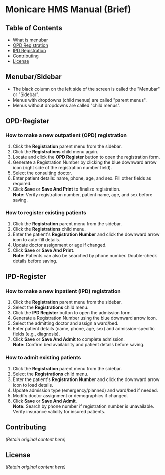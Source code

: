 # Monicare HMS Manual (Brief)

## Table of Contents
- [What is menubar](#menubarsidebar)
- [OPD Registration](#opd-register)
- [IPD Registration](#ipd-register)
- [Contributing](#contributing)
- [License](#license)

## Menubar/Sidebar 
- The black column on the left side of the screen is called the "Menubar" or "Sidebar".
- Menus with dropdowns (child menus) are called "parent menus".
- Menus without dropdowns are called "child menus".

## OPD-Register
### How to make a new outpatient (OPD) registration
1. Click the **Registration** parent menu from the sidebar.
2. Click the **Registrations** child menu again.
3. Locate and click the **OPD Register** button to open the registration form.
4. Generate a Registration Number by clicking the blue downward arrow icon (right side of the registration number field).
5. Select the consulting doctor.
6. Enter patient details: name, phone, age, and sex. Fill other fields as required.
7. Click **Save** or **Save And Print** to finalize registration.  
**Note:** Verify registration number, patient name, age, and sex before saving.

### How to register existing patients
1. Click the **Registration** parent menu from the sidebar.
2. Click the **Registrations** child menu.
3. Enter the patient's **Registration Number** and click the downward arrow icon to auto-fill details.
4. Update doctor assignment or age if changed.
5. Click **Save** or **Save And Print**.  
**Note:** Patients can also be searched by phone number. Double-check details before saving.

## IPD-Register
### How to make a new inpatient (IPD) registration
1. Click the **Registration** parent menu from the sidebar.
2. Select the **Registrations** child menu.
3. Click the **IPD Register** button to open the admission form.
4. Generate a Registration Number using the blue downward arrow icon.
5. Select the admitting doctor and assign a ward/bed.
6. Enter patient details (name, phone, age, sex) and admission-specific fields (e.g., diagnosis).
7. Click **Save** or **Save And Admit** to complete admission.  
**Note:** Confirm bed availability and patient details before saving.

### How to admit existing patients
1. Click the **Registration** parent menu from the sidebar.
2. Select the **Registrations** child menu.
3. Enter the patient's **Registration Number** and click the downward arrow icon to load details.
4. Update admission type (emergency/planned) and ward/bed if needed.
5. Modify doctor assignment or demographics if changed.
6. Click **Save** or **Save And Admit**.  
**Note:** Search by phone number if registration number is unavailable. Verify insurance validity for insured patients.

## Contributing
_(Retain original content here)_

## License
_(Retain original content here)_